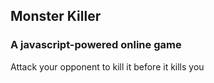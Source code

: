 ## Monster Killer

### A javascript-powered online game
Attack your opponent to kill it before it kills you
